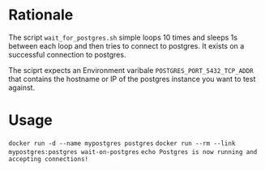 # Rationale

The script `wait_for_postgres.sh` simple loops 10 times and sleeps 1s between each loop and then tries to connect to postgres.
It exists on a successful connection to postgres.

The sciprt expects an Environment varibale `POSTGRES_PORT_5432_TCP_ADDR` that contains the hostname or IP of the postgres instance you want to test against.

# Usage

`docker run -d --name mypostgres postgres`
`docker run --rm --link mypostgres:postgres wait-on-postgres`
`echo Postgres is now running and accepting connections!`
